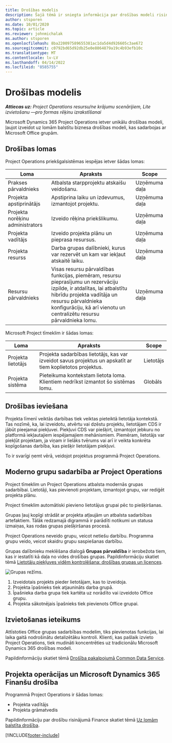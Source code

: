 ```yaml
---
title: Drošības modelis
description: Šajā tēmā ir sniegta informācija par drošības modeli risinājumā Dynamics 365 Project Operations.
author: stsporen
ms.date: 10/01/2020
ms.topic: article
ms.reviewer: johnmichalak
ms.author: stsporen
ms.openlocfilehash: 8ba220097589655381ac1da5d4d926605c3ae672
ms.sourcegitcommit: c0792bd65d92db25e0e8864879a19c4b93efb10c
ms.translationtype: MT
ms.contentlocale: lv-LV
ms.lasthandoff: 04/14/2022
ms.locfileid: "8585755"
---
```

# <a name="security-model"></a>Drošības modelis

_**Attiecas uz:** Project Operations resursu/ne krājumu scenārijiem, Lite izvietošanu —pro formas rēķinu izrakstīšanai_



Microsoft Dynamics 365 Project Operations ietver unikālu drošības modeli, ļaujot izveidot uz lomām balstītu biznesa drošības modeli, kas sadarbojas ar Microsoft Office grupām. 


## <a name="security-roles"></a>Drošības lomas
Project Operations priekšgalsistēmas iespējas ietver šādas lomas:

| Loma                          | Apraksts                                                                                                                                                                 | Scope |
|-------------------------------|-----------------------------------------------------------------------------------------------------------------------------------------------------------------------------|------|
| Prakses pārvaldnieks              | Atbalsta starpprojektu atskaišu veidošanu.                                                                                                            | Uzņēmuma daļa              |
| Projekta apstiprinātājs              | Apstiprina laiku un izdevumus, izmantojot projektu.                                                                                                                              | Uzņēmuma daļa |
| Projekta norēķinu administrators | Izveido rēķina priekšlikumu.                                                                                                                                                 | Uzņēmuma daļa |
| Projekta vadītājs               | Izveido projekta plānu un pieprasa resursus.                                                                                                                              | Uzņēmuma daļa |
| Projekta resurss              | Darba grupas dalībnieki, kurus var rezervēt un kam var iekļaut atskaitē laiku.                                                                                                          | Uzņēmuma daļa|
| Resursu pārvaldnieks              | Visas resursu pārvaldības funkcijas, piemēram, resursu pieprasījumu un rezervāciju izpilde, ir atdalītas, lai atbalstītu hibrīdu projekta vadītāja un resursu pārvaldnieka konfigurāciju, kā arī vienotu un centralizētu resursu pārvaldnieka lomu. | Uzņēmuma daļa |


Microsoft Project tīmeklim ir šādas lomas:

| Loma           | Apraksts                                                                                                        | Scope  |
|----------------|--------------------------------------------------------------------------------------------------------------------|--------|
| Projekta lietotājs   | Projekta sadarbības lietotājs, kas var izveidot savus projektus un apskatīt ar tiem koplietotos projektus. | Lietotājs   |
| Projekta sistēma | Pieteikuma kontekstam lietota loma. Klientiem nedrīkst izmantot šo sistēmas lomu.                                    | Globāls |

## <a name="security-enforcement"></a>Drošības ieviešana
Projekta līmenī veiktās darbības tiek veiktas pieteiktā lietotāja kontekstā. Tas nozīmē, ka, lai izveidotu, atvērtu vai dzēstu projektu, lietotājam CDS ir jābūt pieejamai piekļuvei. Piekļuvi CDS var piešķirt, izmantojot jebkuru no platformā iekļautajiem iespējamajiem mehānismiem. Piemēram, lietotājs var piekļūt projektam, ja viņam ir lielāks tvērums vai arī ir veikta konkrēta kopīgošanas darbība, kas piešķir lietotājam piekļuvi.

To ir svarīgi ņemt vērā, veidojot projektus programmā Project Operations.

## <a name="modern-group-collaboration-with-project-operations"></a>Moderno grupu sadarbība ar Project Operations
Project tīmeklim un Project Operations atbalsta modernās grupas sadarbībai. Lietotāji, kas pievienoti projektam, izmantojot grupu, var rediģēt projekta plānu.

Project tīmeklim automātiski pievieno lietotājus grupai pēc to piešķiršanas.

Grupas ļauj kopīgi strādāt ar projekta atļaujām un atbalsta sadarbības artefaktiem. Tālāk redzamajā digrammā ir parādīti notikumi un statusa izmaiņas, kas rodas grupas piešķiršanas procesā.

Project Operations neveido grupu, veicot netiešu darbību. Programma grupu veido, veicot skaidru grupu saspiešanas darbību.

Grupas dalībnieku meklēšana dialogā **Grupas pārvaldība** ir ierobežota tiem, kas ir iestatīti kā daļa no vides drošības grupas. Papildinformāciju skatiet tēmā [Lietotāju piekļuves vidēm kontrolēšana: drošības grupas un licences](/power-platform/admin/control-user-access).

![Grupas režīms.](./media/groupsmode.png)

1. Izveidotais projekts pieder lietotājam, kas to izveidoja.
2. Projekta īpašnieks tiek atjaunināts darba grupā.
3. Īpašnieka darba grupa tiek kartēta uz norādīto vai izveidoto Office grupu.
4. Projekta sākotnējais īpašnieks tiek pievienots Office grupai.

## <a name="deployment-recommendation"></a>Izvietošanas ieteikums
Attīstoties Office grupas sadarbības modelim, tiks pievienotas funkcijas, lai laika gaitā nodrošinātu detalizētāku kontroli. Klienti, kas pašlaik izvieto Project Operations, tiek mudināti koncentrēties uz tradicionālu Microsoft Dynamics 365 drošības modeli.

Papildinformāciju skatiet tēmā [Drošība pakalpojumā Common Data Service](/power-platform/admin/wp-security).

## <a name="project-operations-and-microsoft-dynamics-365-finance-security"></a>Projekta operācijas un Microsoft Dynamics 365 Finanšu drošība
Programmā Project Operations ir šādas lomas:

- Projekta vadītājs
- Projekta grāmatvedis

Papildinformāciju par drošību risinājumā Finance skatiet tēmā [Uz lomām balstīta drošība](/dynamics365/fin-ops-core/dev-itpro/sysadmin/role-based-security).




[!INCLUDE[footer-include](../includes/footer-banner.md)]